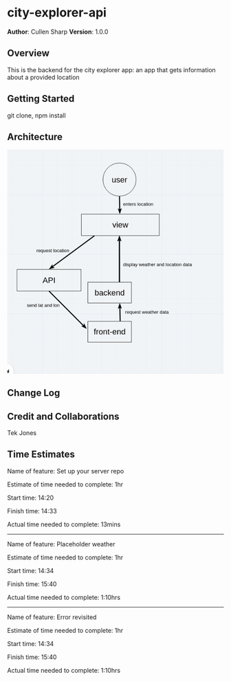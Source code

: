 # city-explorer-api

**Author**: Cullen Sharp
**Version**: 1.0.0

## Overview

This is the backend for the city explorer app: an app that gets information about a provided location

## Getting Started

git clone, npm install

## Architecture

![flow](flow.png)

## Change Log

## Credit and Collaborations

Tek Jones

## Time Estimates

Name of feature: Set up your server repo

Estimate of time needed to complete: 1hr

Start time: 14:20

Finish time: 14:33

Actual time needed to complete: 13mins

---

Name of feature: Placeholder weather

Estimate of time needed to complete: 1hr

Start time: 14:34

Finish time: 15:40

Actual time needed to complete: 1:10hrs

---

Name of feature: Error revisited

Estimate of time needed to complete: 1hr

Start time: 14:34

Finish time: 15:40

Actual time needed to complete: 1:10hrs

<!--  -->
